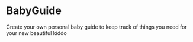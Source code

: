 # BabyGuide
Create your own personal baby guide to keep track of things you need for your new beautiful kiddo
